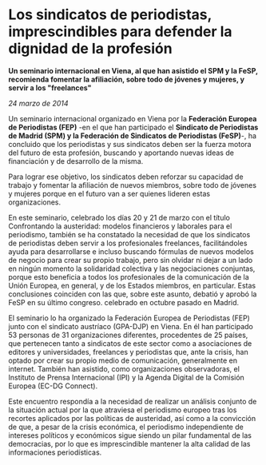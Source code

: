 # Los sindicatos de periodistas, imprescindibles para defender la dignidad de la profesión

**Un seminario internacional en Viena, al que han asistido el SPM y la FeSP, recomienda fomentar la afiliación, sobre todo de jóvenes y mujeres, y servir a los "freelances"**

*24 marzo de 2014*

Un seminario internacional organizado en Viena por la **Federación Europea de Periodistas (FEP)** -en el que han participado el **Sindicato de Periodistas de Madrid (SPM) y la Federación de Sindicatos de Periodistas (FeSP)**-, ha concluido que los periodistas y sus sindicatos deben ser la fuerza motora del futuro de esta profesión, buscando y aportando nuevas ideas de financiación y de desarrollo de la misma.

Para lograr ese objetivo, los sindicatos deben reforzar su capacidad de trabajo y fomentar la afiliación de nuevos miembros, sobre todo de jóvenes y mujeres porque en el futuro van a ser quienes lideren estas organizaciones.

En este seminario, celebrado los días 20 y 21 de marzo con el título Confrontando la austeridad: modelos financieros y laborales para el periodismo, también se ha constatado la necesidad de que los sindicatos de periodistas deben servir a los profesionales freelances, facilitándoles ayuda para desarrollarse e incluso buscando fórmulas de nuevos modelos de negocio para crear su propio trabajo, pero sin olvidar ni dejar a un lado en ningún momento la solidaridad colectiva y las negociaciones conjuntas, porque esto beneficia a todos los profesionales de la comunicación de la Unión Europea, en general, y de los Estados miembros, en particular. Estas conclusiones coinciden con las que, sobre este asunto, debatió y aprobó la FeSP en su último congreso. celebrado en octubre pasado en Madrid.

El seminario lo ha organizado la Federación Europea de Periodistas (FEP) junto con el sindicato austríaco (GPA-DJP) en Viena. En él han participado 53 personas de 31 organizaciones diferentes, procedentes de 25 países, que pertenecen tanto a sindicatos de este sector como a asociaciones de editores y universidades, freelances y periodistas que, ante la crisis, han optado por crear su propio medio de comunicación, generalmente en internet. También han asistido, como organizaciones observadoras, el Instituto de Prensa Internacional (IPI) y la Agenda Digital de la Comisión Europea (EC-DG Connect).

Este encuentro respondía a la necesidad de realizar un análisis conjunto de la situación actual por la que atraviesa el periodismo europeo tras los recortes aplicados por las políticas de austeridad, así como a la convicción de que, a pesar de la crisis económica, el periodismo independiente de intereses políticos y económicos sigue siendo un pilar fundamental de las democracias, por lo que es imprescindible mantener la alta calidad de las informaciones periodísticas.
